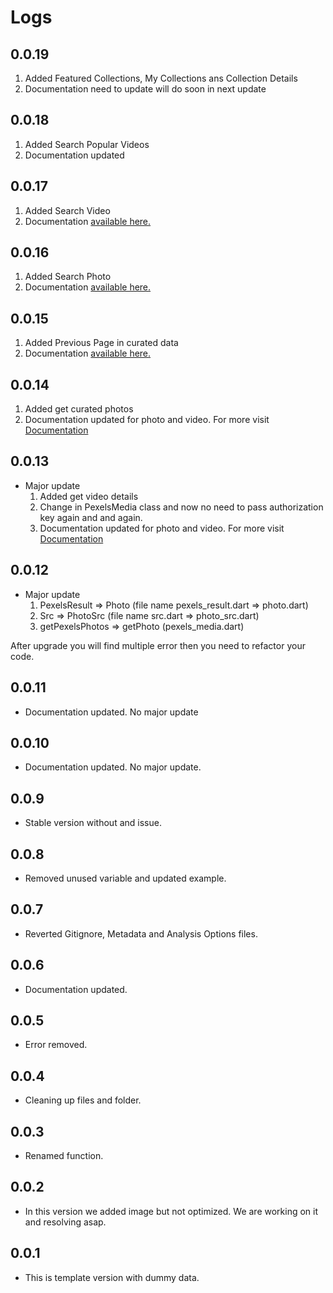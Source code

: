 # Logs

## 0.0.19
   1. Added Featured Collections, My Collections ans Collection Details
   2. Documentation need to update will do soon in next update

## 0.0.18
   1. Added Search Popular Videos
   2. Documentation updated

## 0.0.17
   1. Added Search Video
   2. Documentation [available here.](https://pub.dev/documentation/pexels_photos_videos/0.0.17/)

## 0.0.16
   1. Added Search Photo
   2. Documentation [available here.](https://pub.dev/documentation/pexels_photos_videos/0.0.16/)

## 0.0.15
   1. Added Previous Page in curated data
   2. Documentation [available here.](https://pub.dev/documentation/pexels_photos_videos/0.0.15/)

## 0.0.14
   1. Added get curated photos
   2. Documentation updated for photo and video. For more visit [Documentation](https://pub.dev/documentation/pexels_photos_videos/0.0.14/)

## 0.0.13

* Major update
   1. Added get video details
   2. Change in PexelsMedia class and now no need to pass authorization key again and and again.
   3. Documentation updated for photo and video. For more visit [Documentation](https://pub.dev/documentation/pexels_photos_videos/0.0.13/)

## 0.0.12

* Major update
   1. PexelsResult => Photo (file name pexels_result.dart => photo.dart)
   2. Src => PhotoSrc (file name src.dart => photo_src.dart)
   3. getPexelsPhotos => getPhoto (pexels_media.dart)

After upgrade you will find multiple error then you need to refactor your code.

## 0.0.11

* Documentation updated. No major update

## 0.0.10

* Documentation updated. No major update.

## 0.0.9

* Stable version without and issue.

## 0.0.8

* Removed unused variable and updated example.

## 0.0.7

* Reverted Gitignore, Metadata and Analysis Options files.

## 0.0.6

* Documentation updated.

## 0.0.5

* Error removed.

## 0.0.4

* Cleaning up files and folder.

## 0.0.3

* Renamed function.

## 0.0.2

* In this version we added image but not optimized. We are working on it and resolving asap.

## 0.0.1

* This is template version with dummy data.
